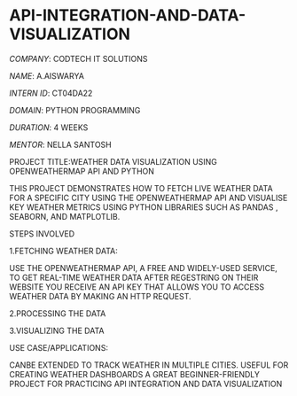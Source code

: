 # API-INTEGRATION-AND-DATA-VISUALIZATION

*COMPANY*: CODTECH IT SOLUTIONS

*NAME*: A.AISWARYA 

*INTERN ID*: CT04DA22

*DOMAIN*: PYTHON PROGRAMMING

*DURATION*: 4 WEEKS

*MENTOR*: NELLA SANTOSH

PROJECT TITLE:WEATHER DATA VISUALIZATION USING OPENWEATHERMAP API AND PYTHON

THIS PROJECT DEMONSTRATES HOW TO FETCH LIVE WEATHER DATA FOR A SPECIFIC CITY USING THE OPENWEATHERMAP API AND VISUALISE KEY WEATHER METRICS USING PYTHON LIBRARIES SUCH AS PANDAS , SEABORN, AND MATPLOTLIB.

STEPS INVOLVED

1.FETCHING WEATHER DATA:

USE THE OPENWEATHERMAP API, A FREE AND WIDELY-USED SERVICE, TO GET REAL-TIME WEATHER DATA
AFTER REGESTRING ON THEIR WEBSITE YOU RECEIVE AN API KEY THAT ALLOWS YOU TO ACCESS WEATHER DATA BY MAKING AN HTTP REQUEST.

2.PROCESSING THE DATA

3.VISUALIZING THE DATA

USE CASE/APPLICATIONS:

CANBE EXTENDED TO TRACK WEATHER IN MULTIPLE CITIES.
USEFUL FOR CREATING WEATHER DASHBOARDS
A GREAT BEGINNER-FRIENDLY PROJECT FOR PRACTICING API INTEGRATION AND DATA VISUALIZATION
